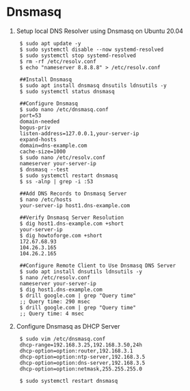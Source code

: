 Dnsmasq
=======

1. Setup local DNS Resolver using Dnsmasq on Ubuntu 20.04

        $ sudo apt update -y
        $ sudo systemctl disable --now systemd-resolved
        $ sudo systemctl stop systemd-resolved
        $ rm -rf /etc/resolv.conf
        $ echo "nameserver 8.8.8.8" > /etc/resolv.conf
        
        ##Install Dnsmasq
        $ sudo apt install dnsmasq dnsutils ldnsutils -y
        $ sudo systemctl status dnsmasq
        
        ##Configure Dnsmasq
        $ sudo nano /etc/dnsmasq.conf
        port=53
        domain-needed
        bogus-priv
        listen-address=127.0.0.1,your-server-ip
        expand-hosts
        domain=dns-example.com
        cache-size=1000
        $ sudo nano /etc/resolv.conf
        nameserver your-server-ip
        $ dnsmasq --test
        $ sudo systemctl restart dnsmasq
        $ ss -alnp | grep -i :53
        
        ##Add DNS Records to Dnsmasq Server
        $ nano /etc/hosts
        your-server-ip host1.dns-example.com
        
        ##Verify Dnsmasq Server Resolution
        $ dig host1.dns-example.com +short
        your-server-ip
        $ dig howtoforge.com +short
        172.67.68.93
        104.26.3.165
        104.26.2.165
        
        ##Configure Remote Client to Use Dnsmasq DNS Server
        $ sudo apt install dnsutils ldnsutils -y
        $ nano /etc/resolv.conf
        nameserver your-server-ip
        $ dig host1.dns-example.com
        $ drill google.com | grep "Query time"
        ;; Query time: 290 msec
        $ drill google.com | grep "Query time"
        ;; Query time: 4 msec

2. Configure Dnsmasq as DHCP Server 

        $ sudo vim /etc/dnsmasq.conf
        dhcp-range=192.168.3.25,192.168.3.50,24h
        dhcp-option=option:router,192.168.3.1
        dhcp-option=option:ntp-server,192.168.3.5
        dhcp-option=option:dns-server,192.168.3.5
        dhcp-option=option:netmask,255.255.255.0
        
        $ sudo systemctl restart dnsmasq
